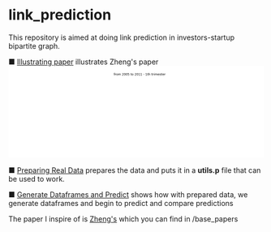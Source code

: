 # link_prediction

This repository is aimed at doing link prediction in investors-startup bipartite graph.

■ [Illustrating paper](https://github.com/malaville/link_prediction/blob/master/illustrating_paper.ipynb) illustrates Zheng's paper
![Illustrating one small graph that is growing](https://github.com/malaville/link_prediction/blob/master/content/gifexample_data.gif)



■ [Preparing Real Data](https://github.com/malaville/link_prediction/blob/master/preparing_real_data.ipynb) prepares the data and puts it in a **utils.p** file that can be used to work.

■ [Generate Dataframes and Predict](https://github.com/malaville/link_prediction/blob/master/generate-dataframes-and-predict.ipynb) shows how with prepared data, we generate dataframes and begin to predict and compare predictions



The paper I inspire of is [Zheng's](https://github.com/malaville/link_prediction/blob/master/base_papers/zheng.pdg) which you can find in /base_papers
